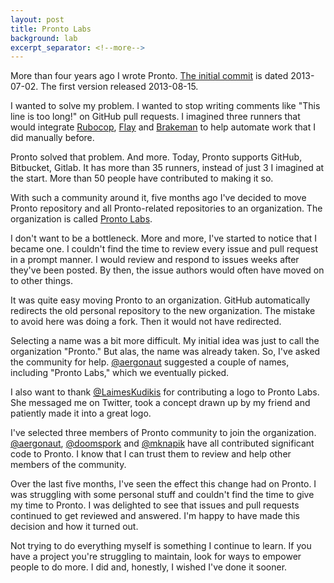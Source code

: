 ```yaml
---
layout: post
title: Pronto Labs
background: lab
excerpt_separator: <!--more-->
---
```


More than four years ago I wrote Pronto. [The initial commit](https://github.com/prontolabs/pronto/commit/2c763a586822064ad06c4292394cb06db49bf050) is dated 2013-07-02. The first version released 2013-08-15.

I wanted to solve my problem. I wanted to stop writing comments like "This line is too long!" on GitHub pull requests. I imagined three runners that would integrate [Rubocop](https://github.com/bbatsov/rubocop), [Flay](https://github.com/seattlerb/flay) and [Brakeman](https://github.com/presidentbeef/brakeman) to help automate work that I did manually before.

<!--more-->

Pronto solved that problem. And more. Today, Pronto supports GitHub, Bitbucket, Gitlab. It has more than 35 runners, instead of just 3 I imagined at the start. More than 50 people have contributed to making it so.

With such a community around it, five months ago I've decided to move Pronto repository and all Pronto-related repositories to an organization. The organization is called [Pronto Labs](http://github.com/prontolabs/).

I don't want to be a bottleneck. More and more, I've started to notice that I became one. I couldn't find the time to review every issue and pull request in a prompt manner. I would review and respond to issues weeks after they've been posted. By then, the issue authors would often have moved on to other things.

It was quite easy moving Pronto to an organization. GitHub automatically redirects the old personal repository to the new organization. The mistake to avoid here was doing a fork. Then it would not have redirected.

Selecting a name was a bit more difficult. My initial idea was just to call the organization "Pronto." But alas, the name was already taken. So, I've asked the community for help. [@aergonaut](https://github.com/aergonaut) suggested a couple of names, including "Pronto Labs," which we eventually picked.

I also want to thank [@LaimesKudikis](https://twitter.com/LaimesKudikis) for contributing a logo to Pronto Labs. She messaged me on Twitter, took a concept drawn up by my friend and patiently made it into a great logo.

I've selected three members of Pronto community to join the organization. [@aergonaut](https://github.com/aergonaut), [@doomspork](https://github.com/doomspork) and [@mknapik](https://github.com/mknapik) have all contributed significant code to Pronto. I know that I can trust them to review and help other members of the community.

Over the last five months, I've seen the effect this change had on Pronto. I was struggling with some personal stuff and couldn't find the time to give my time to Pronto. I was delighted to see that issues and pull requests continued to get reviewed and answered. I'm happy to have made this decision and how it turned out.

Not trying to do everything myself is something I continue to learn. If you have a project you're struggling to maintain, look for ways to empower people to do more. I did and, honestly, I wished I've done it sooner.
